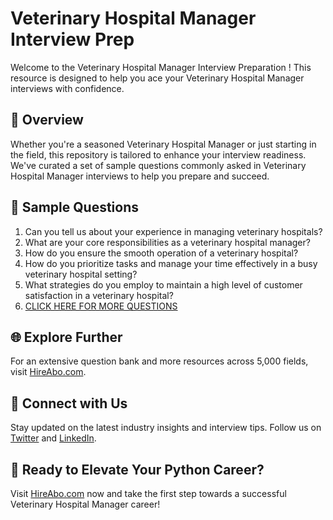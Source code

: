 # Veterinary Hospital Manager Interview Prep

Welcome to the Veterinary Hospital Manager Interview Preparation ! This resource is designed to help you ace your Veterinary Hospital Manager interviews with confidence.

## 🚀 Overview

Whether you're a seasoned Veterinary Hospital Manager or just starting in the field, this repository is tailored to enhance your interview readiness. We've curated a set of sample questions commonly asked in Veterinary Hospital Manager interviews to help you prepare and succeed.

## 📝 Sample Questions

1. Can you tell us about your experience in managing veterinary hospitals?
2. What are your core responsibilities as a veterinary hospital manager?
3. How do you ensure the smooth operation of a veterinary hospital?
4. How do you prioritize tasks and manage your time effectively in a busy veterinary hospital setting?
5. What strategies do you employ to maintain a high level of customer satisfaction in a veterinary hospital?
6. [CLICK HERE FOR MORE QUESTIONS](https://hireabo.com/job/24_3_1/Veterinary%20Hospital%20Manager)

## 🌐 Explore Further

For an extensive question bank and more resources across 5,000 fields, visit [HireAbo.com](https://www.hireabo.com).

## 📱 Connect with Us

Stay updated on the latest industry insights and interview tips. Follow us on [Twitter](https://twitter.com/hireabo) and [LinkedIn](https://www.linkedin.com/in/hire-abo-3609972a8/).

## 🚀 Ready to Elevate Your Python Career?

Visit [HireAbo.com](https://www.hireabo.com) now and take the first step towards a successful Veterinary Hospital Manager career!